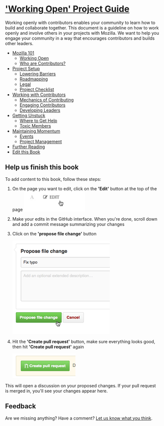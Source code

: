 # ['Working Open' Project Guide](http://mozillascience.github.io/leadership-training/)

Working openly with contributors enables your community to learn how to build
and collaborate together. This document is a guideline on how to work openly and
involve others in your projects with Mozilla. We want to help you engage your
community in a way that encourages contributors and builds other leaders.

* [Mozilla 101](01-mozilla_101.md)
  * [Working Open](01.1-working_open.md)
  * [Who are Contributors?](01.2-contributors.md)
* [Project Setup](02-setup.md)
  * [Lowering Barriers](02.1-newcomers.md)
  * [Roadmapping](02.2-roadmap.md)
  * [Legal](02.3-legal.md)
  * [Project Checklist](02.4-checklist.md)
* [Working with Contributors](03-contributors.md)
  * [Mechanics of Contributing](03.1-mechanics.md)
  * [Engaging Contributors](03.2-engaging.md)
  * [Developing Leaders](03.3-leaders.md)
* [Getting Unstuck](04-getting_unstuck.md)
  * [Where to Get Help](04.1-get_help.md)
  * [Toxic Members](04.2-toxic_members.md)
* [Maintaining Momentum](05-momentum.md)
  * [Events](05.1-events.md)
  * [Project Management](05.2-project_management.md)
* [Further Reading](06-reading.md)
* [Edit this Book](CONTRIBUTING.md)

## Help us finish this book

To add content to this book, follow these steps:

1. On the page you want to edit, click on the **'Edit'** button at the top of the page
    ![edit](/img/edit.jpg)
2. Make your edits in the GitHub interface. When you're done, scroll down and add a commit message summarizing your changes
3. Click on the **'propose file change'** button

    ![propose](/img/propose.png)
4. Hit the **'Create pull request'** button, make sure everything looks good, then hit **'Create pull request'** again

    ![create](/img/create.png)

This will open a discussion on your proposed changes. If your pull request is merged in, you'll see your changes appear here.

## Feedback

Are we missing anything? Have a comment? [Let us know what you think](https://github.com/mozillascience/leadership-training/issues/new).
